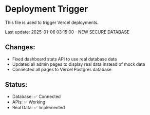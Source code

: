 # Deployment Trigger

This file is used to trigger Vercel deployments.

Last update: 2025-01-06 03:15:00 - NEW SECURE DATABASE

## Changes:
- Fixed dashboard stats API to use real database data
- Updated all admin pages to display real data instead of mock data
- Connected all pages to Vercel Postgres database

## Status:
- Database: ✅ Connected
- APIs: ✅ Working
- Real Data: ✅ Implemented
